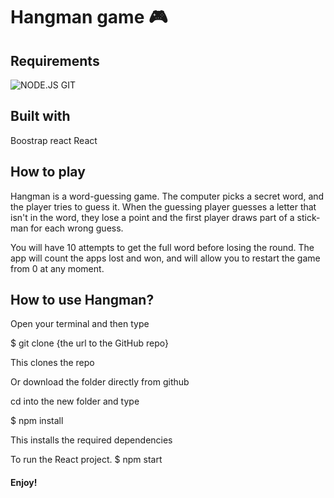 # Hangman game 🎮

## Requirements

 ![NODE.JS](https://img.shields.io/badge/NODE%20.JS-brightgreen.svg)
 GIT

## Built with

Boostrap react
React

## How to play

Hangman is a word-guessing game. The computer picks a secret word, and the player tries to guess it. When the guessing player guesses a letter that isn't in the word, they lose a point and the first player draws part of a stick- man for each wrong guess.

You will have 10 attempts to get the full word before losing the round. The app will count the apps lost and won, and will allow you to restart the game from 0 at any moment. 

## How to use Hangman?

Open your terminal and then type

$ git clone {the url to the GitHub repo}

This clones the repo

Or download the folder directly from github

cd into the new folder and type

$ npm install

This installs the required dependencies

To run the React project.
$ npm start

#### Enjoy!